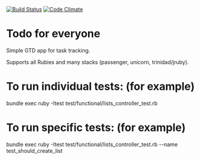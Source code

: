 [![Build Status](https://travis-ci.org/engineyard/todo.png?branch=update_rails)](https://travis-ci.org/engineyard/todo)
[![Code Climate](https://codeclimate.com/github/engineyard/todo.png)](https://codeclimate.com/github/engineyard/todo)


# Todo for everyone

Simple GTD app for task tracking.

Supports all Rubies and many stacks (passenger, unicorn, trinidad/jruby).

# To run individual tests: (for example)

bundle exec ruby -Itest test/functional/lists_controller_test.rb

# To run specific tests: (for example)

bundle exec ruby -Itest test/functional/lists_controller_test.rb --name test_should_create_list